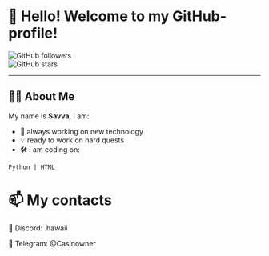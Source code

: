 # 🌟 Hello! Welcome to my GitHub-profile! 

![GitHub followers](https://img.shields.io/github/followers/NekkoScripts?style=social)  
![GitHub stars](https://img.shields.io/github/stars/NekkoScripts?style=social)

---

## 🧑‍💻 About Me
My name is **Savva**, I am:
- 🌱 always working on new technology
- 💡 ready to work on hard quests
- 🛠️ i am coding on:

```plaintext
Python | HTML
```

# 📫 My contacts

📧 Discord: .hawaii

💬 Telegram: @Casinowner

